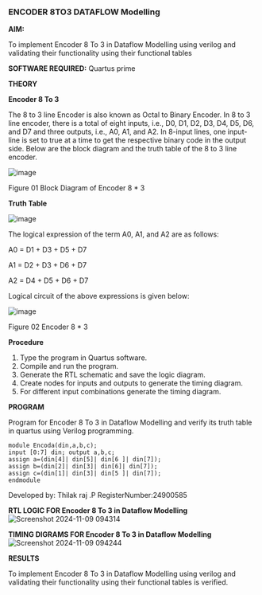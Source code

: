 ### ENCODER 8TO3 DATAFLOW Modelling

**AIM:**

To implement  Encoder 8 To 3 in Dataflow Modelling using verilog and validating their functionality using their functional tables

**SOFTWARE REQUIRED:** Quartus prime

**THEORY**

**Encoder 8 To 3**

The 8 to 3 line Encoder is also known as Octal to Binary Encoder. In 8 to 3 line encoder, there is a total of eight inputs, i.e., D0, D1, D2, D3, D4, D5, D6, and D7 and three outputs, i.e., A0, A1, and A2. In 8-input lines, one input-line is set to true at a time to get the respective binary code in the output side. Below are the block diagram and the truth table of the 8 to 3 line encoder.

![image](https://github.com/naavaneetha/ENCODER8TO3DATAFLOW/assets/154305477/0bc242c1-eb9e-4c47-afe5-30428470efc3)

Figure 01  Block Diagram of Encoder 8 * 3

**Truth Table**

![image](https://github.com/naavaneetha/ENCODER8TO3DATAFLOW/assets/154305477/35496b14-ae6e-4cd1-9abd-d6736b576575)

The logical expression of the term A0, A1, and A2 are as follows:

A0 = D1 + D3 + D5 + D7

A1 = D2 + D3 + D6 + D7

A2 = D4 + D5 + D6 + D7

Logical circuit of the above expressions is given below:

![image](https://github.com/naavaneetha/ENCODER8TO3DATAFLOW/assets/154305477/95acaee6-c873-4c75-89eb-ef09fb158053)

Figure 02  Encoder 8 * 3

**Procedure**

1. Type the program in Quartus software.
2. Compile and run the program.
3. Generate the RTL schematic and save the logic diagram.
4. Create nodes for inputs and outputs to generate the timing diagram.
5. For different input combinations generate the timing diagram.
   
**PROGRAM**

Program for Encoder 8 To 3 in Dataflow Modelling and verify its truth table in quartus using Verilog programming. 

```
module Encoda(din,a,b,c); 
input [0:7] din; output a,b,c; 
assign a=(din[4]| din[5]| din[6 ]| din[7]); 
assign b=(din[2]| din[3]| din[6]| din[7]); 
assign c=(din[1]| din[3]| din[5 ]| din[7]); 
endmodule
```
Developed by: Thilak raj .P 
RegisterNumber:24900585


**RTL LOGIC FOR Encoder 8 To 3 in Dataflow Modelling**
![Screenshot 2024-11-09 094314](https://github.com/user-attachments/assets/b9ab6a5c-5e12-47f7-9ea2-00f669b38bc8)


**TIMING DIGRAMS FOR Encoder 8 To 3 in Dataflow Modelling**
![Screenshot 2024-11-09 094244](https://github.com/user-attachments/assets/e233dcb3-f17f-4878-aa31-6d3e3d5d6995)

**RESULTS**

To implement  Encoder 8 To 3 in Dataflow Modelling using verilog and validating their functionality using their functional tables is verified.

